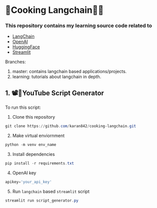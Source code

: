 # 🍪Cooking Langchain🦜🔗

### This repository contains my learning source code related to 
- [LangChain](https://python.langchain.com/docs/get_started/introduction.html)
- [OpenAI](https://platform.openai.com/overview)
- [HuggingFace](https://huggingface.co/)
- [Streamlit](https://streamlit.io/)

Branches:
1. master: contains langchain based applications/projects.
2. learning: tutorials about langchain in depth.


## 1. 📽️📄YouTube Script Generator
To run this script:

1. Clone this repository
```powershell
git clone https://github.com/karan842/cooking-langchain.git
```

2. Make virtual enviornment
```powershell
python -m venv env_name
```

3. Install dependencies
```powershell
pip install -r requirements.txt
```

4. OpenAI key
```python
apikey='your_api_key'
``` 


5. Run `langchain` based `streamlit` script
```powershell
streamlit run script_generator.py
```

